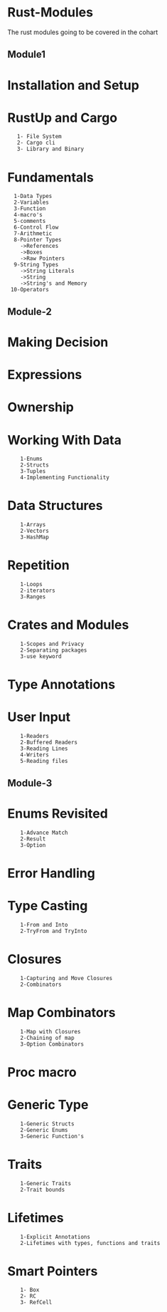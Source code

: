 # Rust-Modules
The rust modules going to be covered in the cohart 

## Module1
   # Installation and Setup 
   # RustUp and Cargo 
       1- File System 
       2- Cargo cli 
       3- Library and Binary 

   # Fundamentals 
      1-Data Types
      2-Variables
      3-Function  
      4-macro's 
      5-comments
      6-Control Flow
      7-Arithmetic
      8-Pointer Types
        ->References 
        ->Boxes
        ->Raw Pointers
      9-String Types
        ->String Literals
        ->String
        ->String's and Memory
     10-Operators

## Module-2
   # Making Decision
   # Expressions
   # Ownership
   # Working With Data
        1-Enums
        2-Structs
        3-Tuples
        4-Implementing Functionality
  # Data Structures
        1-Arrays
        2-Vectors
        3-HashMap 
  # Repetition
        1-Loops 
        2-iterators
        3-Ranges
  # Crates and Modules
        1-Scopes and Privacy
        2-Separating packages
        3-use keyword
  # Type Annotations
  # User Input 
        1-Readers
        2-Buffered Readers
        3-Reading Lines
        4-Writers
        5-Reading files


## Module-3  
  # Enums Revisited 
        1-Advance Match 
        2-Result
        3-Option 
  # Error Handling
  # Type Casting 
        1-From and Into
        2-TryFrom and TryInto
  # Closures 
        1-Capturing and Move Closures
        2-Combinators
  # Map Combinators
        1-Map with Closures
        2-Chaining of map 
        3-Option Combinators
  # Proc macro
  # Generic Type
        1-Generic Structs
        2-Generic Enums 
        3-Generic Function's 
  # Traits 
        1-Generic Traits 
        2-Trait bounds
  # Lifetimes 
        1-Explicit Annotations
        2-Lifetimes with types, functions and traits
  # Smart Pointers
        1- Box
        2- RC 
        3- RefCell


    
        